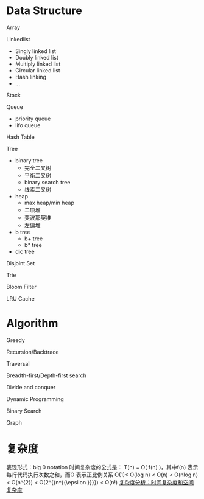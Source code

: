   Data Structure
 ============
  Array
  
  Linkedlist
  - Singly linked list
  - Doubly linked list
  - Multiply linked list
  - Circular linked list
  - Hash linking
  - ...

  Stack

  Queue
  - priority queue
  - lifo queue

  Hash Table

  Tree
  - binary tree
    - 完全二叉树
    - 平衡二叉树
    - binary search tree
    - 线索二叉树
  - heap
    - max heap/min heap
    - 二项堆
    - 斐波那契堆
    - 左偏堆
  - b tree
    - b+ tree
    - b* tree
  - dic tree

  Disjoint Set

  Trie

  Bloom Filter

  LRU Cache
 
  Algorithm
 ============
  Greedy

  Recursion/Backtrace

  Traversal

  Breadth-first/Depth-first search

  Divide and conquer

  Dynamic Programming

  Binary Search

  Graph
  
  复杂度
============
表现形式：big 0 notation
时间复杂度的公式是： T(n) = O( f(n) )，其中f(n) 表示每行代码执行次数之和，而O 表示正比例关系
O(1)< O(log n) < O(n) < O(nlog n) < O(n^{2}) < O(2^{{n^{{\epsilon }}}}) < O(n!)
[复杂度分析：时间复杂度和空间复杂度](https://www.cnblogs.com/54chensongxia/p/14012838.html)